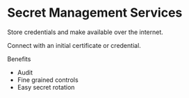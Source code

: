 

# Secret Management Services

Store credentials and make available over the internet.

Connect with an initial certificate or credential.

Benefits
- Audit
- Fine grained controls
- Easy secret rotation

